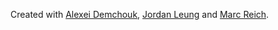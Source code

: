 Created with [Alexei Demchouk](https://github.com/aleksod), [Jordan Leung](https://github.com/lwcj) and [Marc Reich](https://github.com/reichsmarc).
